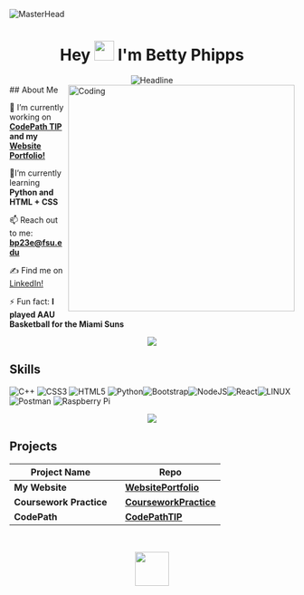 ![MasterHead]("https://media2.giphy.com/media/v1.Y2lkPTc5MGI3NjExbTB2bHJjOTQ0dHF1cHB2YWhma3RwNTJvcm9xOWxtMTYwczVobTU2aiZlcD12MV9pbnRlcm5hbF9naWZfYnlfaWQmY3Q9Zw/eHQ5BsgBIBIGI/giphy.webp")
<h1 align="center">Hey <img src="https://media.giphy.com/media/hvRJCLFzcasrR4ia7z/giphy.gif" width="35"> I'm Betty Phipps</h1>
 
<div align=center>
        <img src="https://readme-typing-svg.herokuapp.com?color=%236FDA44&size=32&center=true&vCenter=true&width=600&height=50&lines=Computer+Science+Student;Future+Entrepreneur;Tech-Leader;Presentor" alt="Headline" />
    </div>  
    <img align="right" alt="Coding" width="400" src="https://media.tenor.com/aykg8r1O0CkAAAAj/mofupiyo-mofu-piyo.gif">
## About Me

 🔭 I’m currently working on **<a href="https://github.com/bettyp23/CodePathTIP">CodePath TIP</a> and my <a href="https://github.com/bettyp23/WebsitePortfolio">Website Portfolio!</a>**

 🌱I’m currently learning **Python and HTML + CSS**


 📫 Reach out to me: **bp23e@fsu.edu**

 ✍ Find me on <a href="https://www.linkedin.com/in/bettyphipps/">LinkedIn!</a>

 ⚡ Fun fact: **I played AAU Basketball for the Miami Suns**

 <p  align="center">
<img src="https://user-images.githubusercontent.com/73097560/115834477-dbab4500-a447-11eb-908a-139a6edaec5c.gif">             

 ## Skills
![C++](https://img.shields.io/badge/c++-%2300599C.svg?style=flat&logo=c%2B%2B&logoColor=white) ![CSS3](https://img.shields.io/badge/css3-%231572B6.svg?style=flat&logo=css3&logoColor=white) ![HTML5](https://img.shields.io/badge/html5-%23E34F26.svg?style=flat&logo=html5&logoColor=white) ![Python](https://img.shields.io/badge/python-3670A0?style=flat&logo=python&logoColor=ffdd54)![Bootstrap](https://img.shields.io/badge/bootstrap-%23563D7C.svg?style=flat&logo=bootstrap&logoColor=white)![NodeJS](https://img.shields.io/badge/node.js-6DA55F?style=flat&logo=node.js&logoColor=white)![React](https://img.shields.io/badge/react-%2320232a.svg?style=flat&logo=react&logoColor=%2361DAFB)![LINUX](https://img.shields.io/badge/Linux-FCC624?style=flat&logo=linux&logoColor=black) ![Postman](https://img.shields.io/badge/Postman-FF6C37?style=flat&logo=postman&logoColor=white) ![Raspberry Pi](https://img.shields.io/badge/-RaspberryPi-C51A4A?style=flat&logo=Raspberry-Pi)

 <p  align="center">
<img src="https://user-images.githubusercontent.com/73097560/115834477-dbab4500-a447-11eb-908a-139a6edaec5c.gif">          

## Projects 
<div align=center>

| Project Name || Repo |
|---|---|---|
|**My Website** | |[**WebsitePortfolio**](https://github.com/bettyp23/WebsitePortfolio)|
|**Coursework Practice**|  | [**CourseworkPractice**](https://github.com/bettyp23/CourseworkPractice)|
|**CodePath** | | [**CodePathTIP**](https://github.com/bettyp23/CodePathTIP)|
</div>
</br>
 <p  align="center">
<img src="https://github.com/0xAbdulKhalid/0xAbdulKhalid/raw/main/assets/mdImages/thanks.gif" width=60px> 
</p>
